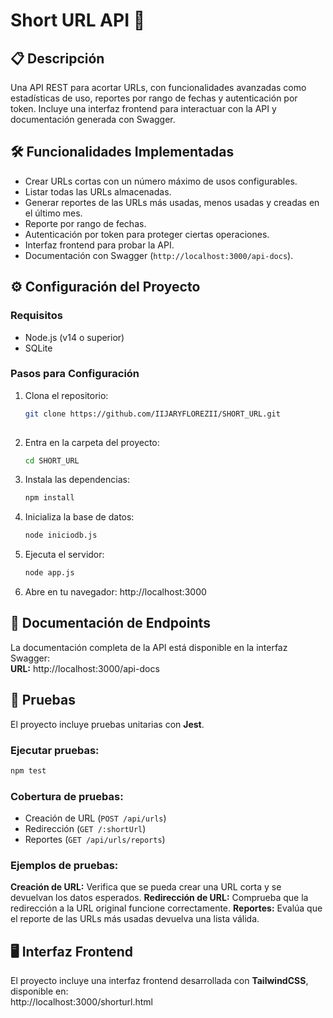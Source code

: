 
# Short URL API 🚀  

## 📋 Descripción  
Una API REST para acortar URLs, con funcionalidades avanzadas como estadísticas de uso, reportes por rango de fechas y autenticación por token. Incluye una interfaz frontend para interactuar con la API y documentación generada con Swagger.  

## 🛠️ Funcionalidades Implementadas  
- Crear URLs cortas con un número máximo de usos configurables.  
- Listar todas las URLs almacenadas.  
- Generar reportes de las URLs más usadas, menos usadas y creadas en el último mes.  
- Reporte por rango de fechas.  
- Autenticación por token para proteger ciertas operaciones.  
- Interfaz frontend para probar la API.  
- Documentación con Swagger (`http://localhost:3000/api-docs`).  

## ⚙️ Configuración del Proyecto  

### **Requisitos**  
- Node.js (v14 o superior)  
- SQLite  

### **Pasos para Configuración**  
1. Clona el repositorio:  
   ```bash  
   git clone https://github.com/IIJARYFLOREZII/SHORT_URL.git  
    

2. Entra en la carpeta del proyecto:  
   ```bash  
   cd SHORT_URL  
   ```  

3. Instala las dependencias:  
   ```bash  
   npm install  
   ```  

4. Inicializa la base de datos:  
   ```bash  
   node iniciodb.js  
   ```  

5. Ejecuta el servidor:  
   ```bash  
   node app.js  
   ```  

6. Abre en tu navegador: http://localhost:3000 

## 🔗 Documentación de Endpoints  
La documentación completa de la API está disponible en la interfaz Swagger:  
**URL:** http://localhost:3000/api-docs  

## 🧪 Pruebas  
El proyecto incluye pruebas unitarias con **Jest**.  

### **Ejecutar pruebas:**  
```bash  
npm test  
```  
### **Cobertura de pruebas:**  
- Creación de URL (`POST /api/urls`)  
- Redirección (`GET /:shortUrl`)  
- Reportes (`GET /api/urls/reports`)

### **Ejemplos de pruebas:**

**Creación de URL:** Verifica que se pueda crear una URL corta y se devuelvan los datos esperados.
**Redirección de URL:** Comprueba que la redirección a la URL original funcione correctamente.
**Reportes:** Evalúa que el reporte de las URLs más usadas devuelva una lista válida.

## 🖥️ Interfaz Frontend  
El proyecto incluye una interfaz frontend desarrollada con **TailwindCSS**, disponible en:  
http://localhost:3000/shorturl.html  


